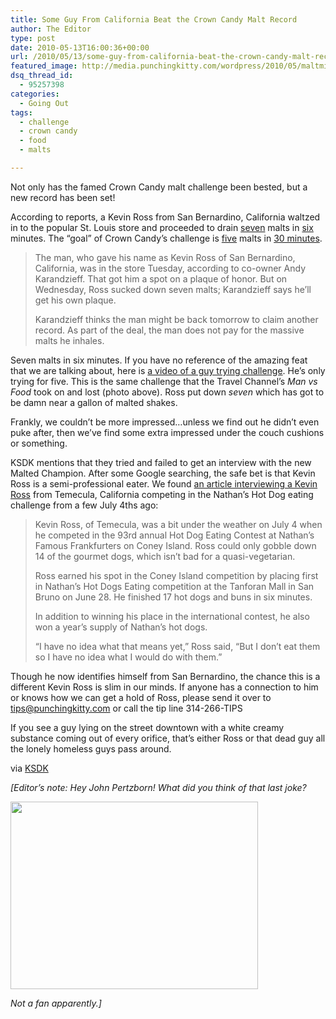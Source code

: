 ```yaml
---
title: Some Guy From California Beat the Crown Candy Malt Record
author: The Editor
type: post
date: 2010-05-13T16:00:36+00:00
url: /2010/05/13/some-guy-from-california-beat-the-crown-candy-malt-record/
featured_image: http://media.punchingkitty.com/wordpress/2010/05/maltmilkshakechallenge.jpg
dsq_thread_id:
  - 95257398
categories:
  - Going Out
tags:
  - challenge
  - crown candy
  - food
  - malts

---
```

Not only has the famed Crown Candy malt challenge been bested, but a new record has been set!

According to reports, a Kevin Ross from San Bernardino, California waltzed in to the popular St. Louis store and proceeded to drain <span style="text-decoration: underline;">seven</span> malts in <span style="text-decoration: underline;">six</span> minutes. The &#8220;goal&#8221; of Crown Candy&#8217;s challenge is <span style="text-decoration: underline;">five</span> malts in <span style="text-decoration: underline;">30 minutes</span>.

> The man, who gave his name as Kevin Ross of San Bernardino, California, was in the store Tuesday, according to co-owner Andy Karandzieff. That got him a spot on a plaque of honor. But on Wednesday, Ross sucked down seven malts; Karandzieff says he&#8217;ll get his own plaque.
> 
> Karandzieff thinks the man might be back tomorrow to claim another record. As part of the deal, the man does not pay for the massive malts he inhales.

Seven malts in six minutes. If you have no reference of the amazing feat that we are talking about, here is <a href="http://www.youtube.com/watch?v=uwlfi-RlC_c" target="_blank">a video of a guy trying challenge</a>. He&#8217;s only trying for five. This is the same challenge that the Travel Channel&#8217;s _Man vs Food_ took on and lost (photo above). Ross put down _seven_ which has got to be damn near a gallon of malted shakes.

Frankly, we couldn&#8217;t be more impressed&#8230;unless we find out he didn&#8217;t even puke after, then we&#8217;ve find some extra impressed under the couch cushions or something.

KSDK mentions that they tried and failed to get an interview with the new Malted Champion. After some Google searching, the safe bet is that Kevin Ross is a semi-professional eater. We found <a href="http://www.pe.com/localnews/rivcounty/stories/PE_News_Local_S_hotdog08.3118621.html" target="_blank">an article interviewing a Kevin Ross</a> from Temecula, California competing in the Nathan&#8217;s Hot Dog eating challenge from a few July 4ths ago:

> Kevin Ross, of Temecula, was a bit under the weather on July 4 when he competed in the 93rd annual Hot Dog Eating Contest at Nathan&#8217;s Famous Frankfurters on Coney Island. Ross could only gobble down 14 of the gourmet dogs, which isn&#8217;t bad for a quasi-vegetarian.
> 
> Ross earned his spot in the Coney Island competition by placing first in Nathan&#8217;s Hot Dogs Eating competition at the Tanforan Mall in San Bruno on June 28. He finished 17 hot dogs and buns in six minutes.
> 
> In addition to winning his place in the international contest, he also won a year&#8217;s supply of Nathan&#8217;s hot dogs.
> 
> &#8220;I have no idea what that means yet,&#8221; Ross said, &#8220;But I don&#8217;t eat them so I have no idea what I would do with them.&#8221;

Though he now identifies himself from San Bernardino, the chance this is a different Kevin Ross is slim in our minds. If anyone has a connection to him or knows how we can get a hold of Ross, please send it over to tips@punchingkitty.com or call the tip line 314-266-TIPS

If you see a guy lying on the street downtown with a white creamy substance coming out of every orifice, that&#8217;s either Ross or that dead guy all the lonely homeless guys pass around.

via <a href="http://www.ksdk.com/news/local/story.aspx?storyid=201961&catid=3" target="_blank">KSDK</a>

_[Editor&#8217;s note: Hey John Pertzborn! What did you think of that last joke?_

_<a href="http://punchingkitty.com/2010/05/13/some-guy-from-california-beat-the-crown-candy-malt-record/john_pertzborn_yuck/" rel="attachment wp-att-4517"><img class="aligncenter size-full wp-image-4517" title="john_pertzborn_yuck" src="http://punchingkitty.com/wp-content/uploads/2010/05/john_pertzborn_yuck.jpg?filter=full" alt="" width="396" height="300" /></a>_

_Not a fan apparently.]_